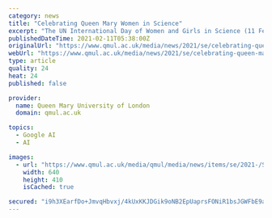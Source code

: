 ```yaml
---
category: news
title: "Celebrating Queen Mary Women in Science"
excerpt: "The UN International Day of Women and Girls in Science (11 February) aims to recognise the critical role women and girls play in science and technology communities. On this day, we’re celebrating some of our students,"
publishedDateTime: 2021-02-11T05:38:00Z
originalUrl: "https://www.qmul.ac.uk/media/news/2021/se/celebrating-queen-mary-women-in-science.html"
webUrl: "https://www.qmul.ac.uk/media/news/2021/se/celebrating-queen-mary-women-in-science.html"
type: article
quality: 24
heat: 24
published: false

provider:
  name: Queen Mary University of London
  domain: qmul.ac.uk

topics:
  - Google AI
  - AI

images:
  - url: "https://www.qmul.ac.uk/media/qmul/media/news/items/se/2021-/Students-in-Lab_QMULflickr_640x410.jpg"
    width: 640
    height: 410
    isCached: true

secured: "i9h3XEarfDo+JmvqHbvxj/4kUxKKJDGik9oNB2EpUaprsFONiR1bsJGWFbE9aGcjYDBmbVaY4V/KAyJ/g2ZyDNMwVqWQYhsTITusyFUuiyLzNRPLLDU/jIAV4EB5CxRW6bDgbityhR1ZLDQbQcgplFK3FbtGD024bz1ItQ6xEoa51eVteeYF0moyCvoS8mLTooXBnKjXHgtrEEV54ZCCJ/Q00KOwp3rMfdsjfFgKEold+j+eFhZQ/cRF94THzFK6Ayea4oju2Nu/R5SpU6CASg0mZo7zMYfrYc3/yE8VpDTfHyDSiQtb7rKRBy6FgLQ/jsne9fif2zliYkrQIkKPCW/vGwZnRY9GD8xIAxXWWL8=;dR5u3rQhmj4NOZUpTuFnlg=="
---
```


